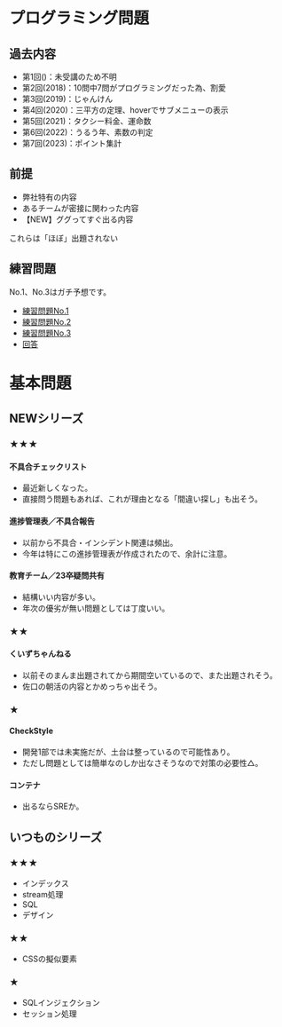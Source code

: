 # プログラミング問題
## 過去内容
- 第1回()：未受講のため不明
- 第2回(2018)：10問中7問がプログラミングだった為、割愛
- 第3回(2019)：じゃんけん
- 第4回(2020)：三平方の定理、hoverでサブメニューの表示
- 第5回(2021)：タクシー料金、運命数
- 第6回(2022)：うるう年、素数の判定
- 第7回(2023)：ポイント集計

## 前提
- 弊社特有の内容
- あるチームが密接に関わった内容
- 【NEW】ググってすぐ出る内容

これらは「ほぼ」出題されない

## 練習問題
No.1、No.3はガチ予想です。

- [練習問題No.1](https://github.com/Shusota24/Programming-Excercise/blob/main/Toi-001.md)
- [練習問題No.2](https://github.com/Shusota24/Programming-Excercise/blob/main/Toi-002.md)
- [練習問題No.3](https://github.com/Shusota24/Programming-Excercise/blob/main/Toi-003.md)
- [回答](https://github.com/Shusota24/Programming-Excercise/blob/main/Answer.md)
  
# 基本問題

## NEWシリーズ

### ★★★
#### 不具合チェックリスト
- 最近新しくなった。
- 直接問う問題もあれば、これが理由となる「間違い探し」も出そう。

#### 進捗管理表／不具合報告
- 以前から不具合・インシデント関連は頻出。
- 今年は特にこの進捗管理表が作成されたので、余計に注意。

#### 教育チーム／23卒疑問共有
- 結構いい内容が多い。
- 年次の優劣が無い問題としては丁度いい。

### ★★
#### くいずちゃんねる
- 以前そのまんま出題されてから期間空いているので、また出題されそう。
- 佐口の朝活の内容とかめっちゃ出そう。

### ★
#### CheckStyle
- 開発1部では未実施だが、土台は整っているので可能性あり。
- ただし問題としては簡単なのしか出なさそうなので対策の必要性△。

#### コンテナ
- 出るならSREか。

## いつものシリーズ
### ★★★
- インデックス
- stream処理
- SQL
- デザイン

### ★★
- CSSの擬似要素

### ★
- SQLインジェクション
- セッション処理

